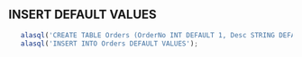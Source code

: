 ## INSERT DEFAULT VALUES
```js
   alasql('CREATE TABLE Orders (OrderNo INT DEFAULT 1, Desc STRING DEFAULT "Something")');
   alasql('INSERT INTO Orders DEFAULT VALUES');
```